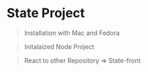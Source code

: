 # State Project

> Installation with Mac and Fedora

> Initalaized Node Project

> React to other Repository => State-front